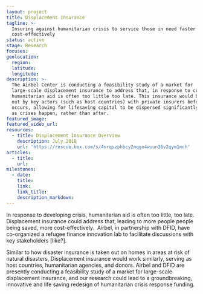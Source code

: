 ```yaml
---
layout: project
title: Displacement Insurance
tagline: >-
  Insuring against humanitarian crisis to service those in need faster and more
  cost-effectively
status: active
stage: Research
focuses:
geolocation:
  region:
  latitude:
  longitude:
description: >-
  The Airbel Center is conducting a feasibility study of a market for
  large-scale displacement insurance to address that, in response to crises,
  humanitarian aid is often too little too late. This insurance would be taken
  out by key actors (such as host countries) with private insurers before crisis
  occurs, allowing for lifesaving capital to be dispersed significantly faster,
  as crises happen, rather than after.
featured_image:
featured_video_url:
resources:
  - title: Displacement Insurance Overview
    description: July 2018
    url: 'https://rescue.box.com/s/4nrqszphbcy2mqgo4wuun36v2qym1mch'
articles:
  - title:
    url:
milestones:
  - date:
    title:
    link:
    link_title:
    description_markdown:
---
```


In response to developing crisis, humanitarian aid is often too little, too late. Displacement insurance could address that, leading to more people people being saved, more cost-effectively.  Airbel, in partnership with DFID, have co-organized a refugee finance innovation lab to facilitate discussions with key stakeholders [like?].

Similar to how disaster insurance is taken out on homes in areas at risk of natural disasters, Displacement insurance would work similarly, serving as host countries, humanitarian agencies, and donors. Airbel and DFID are presently conducting a feasibility study of a market for large-scale displacement insurance, and our research could lead to a groundbreaking, innovative and life saving redesign of humanitarian crisis response funding.